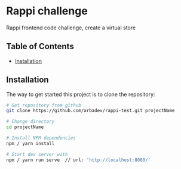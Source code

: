# Rappi challenge
Rappi frontend code challenge, create a virtual store

Table of Contents
-----------------

- [Installation](#installation)

Installation
---------------

The way to get started this project is to clone the repository:

```bash
# Get repository from github
git clone https://github.com/arbadev/rappi-test.git projectName

# Change directory
cd projectName

# Install NPM dependencies
npm / yarn install

# Start dev server with
npm / yarn run serve  // url: 'http://localhost:8080/'
